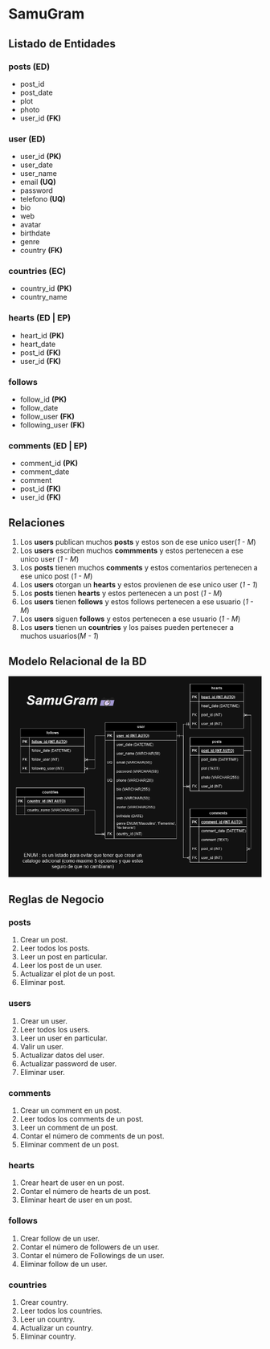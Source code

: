 # SamuGram

## Listado de Entidades

### posts **(ED)**

- post_id
- post_date
- plot
- photo
- user_id **(FK)**

### user **(ED)**

- user_id **(PK)**
- user_date
- user_name
- email **(UQ)**
- password
- telefono **(UQ)**
- bio
- web
- avatar
- birthdate
- genre
- country **(FK)**

### countries **(EC)**

- country_id **(PK)**
- country_name

### hearts **(ED | EP)**

- heart_id **(PK)**
- heart_date
- post_id **(FK)**
- user_id **(FK)**

### follows

- follow_id **(PK)**
- follow_date
- follow_user **(FK)**
- following_user **(FK)**

### comments **(ED | EP)**

- comment_id **(PK)**
- comment_date
- comment
- post_id **(FK)**
- user_id **(FK)**

## Relaciones

<!--  Tenemos que verlo desde la perspectiva que queremos darle, por ejemplo en users otorgan hearts decimos que los users pueden otorgar un corazon y ese corazon proviene de ese unico user. Un post tiene hearts pero esos hearts solo estan en ese unico post -->

1. Los **users** publican muchos **posts** y estos son de ese unico user(_1 - M_)
1. Los **users** escriben muchos **commments** y estos pertenecen a ese unico user (_1 - M_)
1. Los **posts** tienen muchos **comments** y estos comentarios pertenecen a ese unico post (_1 - M_)
1. Los **users** otorgan un **hearts** y estos provienen de ese unico user (_1 - 1_)
1. Los **posts** tienen **hearts** y estos pertenecen a un post (_1 - M_)
1. Los **users** tienen **follows** y estos follows pertenecen a ese usuario (_1 - M_)
1. Los **users** siguen **follows** y estos pertenecen a ese usuario (_1 - M_)
1. Los **users** tienen un **countries** y los paises pueden pertenecer a muchos usuarios(_M - 1_)

## Modelo Relacional de la BD

![Modelo Relacional](SamuGramMRelacionalBD.png)

## Reglas de Negocio

### posts

1. Crear un post.
1. Leer todos los posts.
1. Leer un post en particular.
1. Leer los post de un user.
1. Actualizar el plot de un post.
1. Eliminar post.

### users

1. Crear un user.
1. Leer todos los users.
1. Leer un user en particular.
1. Valir un user.
1. Actualizar datos del user.
1. Actualizar password de user.
1. Eliminar user.

### comments

1. Crear un comment en un post.
1. Leer todos los comments de un post.
1. Leer un comment de un post.
1. Contar el número de comments de un post.
1. Eliminar comment de un post.

### hearts

1. Crear heart de user en un post.
1. Contar el número de hearts de un post.
1. Eliminar heart de user en un post.

### follows

1. Crear follow de un user.
1. Contar el número de followers de un user.
1. Contar el número de Followings de un user.
1. Eliminar follow de un user.

### countries

1. Crear country.
1. Leer todos los countries.
1. Leer un country.
1. Actualizar un country.
1. Eliminar country.